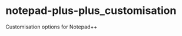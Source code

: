 notepad-plus-plus_customisation
===============================

Customisation options for Notepad++
